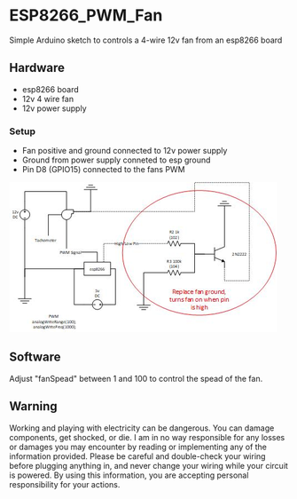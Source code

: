 # ESP8266_PWM_Fan
Simple Arduino sketch to controls a 4-wire 12v fan from an esp8266 board

## Hardware
* esp8266 board
* 12v 4 wire fan
* 12v power supply

### Setup 
* Fan positive and ground connected to 12v power supply
* Ground from power supply conneted to esp ground
* Pin D8 (GPIO15) connected to the fans PWM

 ![circuit](/images/pwmFan.jpg)

## Software
Adjust "fanSpead" between 1 and 100 to control the spead of the fan.

## Warning 
Working and playing with electricity can be dangerous. You can damage components, get shocked, or die. I am in no way responsible for any losses or damages you may encounter by reading or implementing any of the information provided. Please be careful and double-check your wiring before plugging anything in, and never change your wiring while your circuit is powered. By using this information, you are accepting personal responsibility for your actions.    

